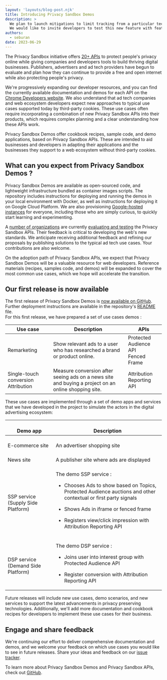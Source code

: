```yaml
---
layout: 'layouts/blog-post.njk'
title: Introducing Privacy Sandbox Demos
description: >
  We plan to launch mitigations to limit tracking from a particular technique called "bounce tracking" later this year.
  We would like to invite developers to test this new feature with feature flags and provide feedback.
authors:
  - seburan
date: 2023-06-29
---
```


The Privacy Sandbox initiative offers [20+ APIs](/docs/privacy-sandbox/) to protect people's privacy online while giving companies and developers tools to build thriving digital businesses. Publishers, advertisers and ad tech providers have begun to evaluate and plan how they can continue to provide a free and open internet while also protecting people's privacy.

We're progressively expanding our developer resources, and you can find the currently available documentation and demos for each API on the [Chrome Developers website](/docs/privacy-sandbox/). We also understand that ad tech companies and web ecosystem developers expect new approaches to typical use cases supported today by third-party cookies. These use cases often require incorporating a combination of new Privacy Sandbox APIs into their products, which requires complex planning and a clear understanding how these APIs work.

Privacy Sandbox Demos offer cookbook recipes, sample code, and demo applications, based on Privacy Sandbox APIs. These are intended to aid businesses and developers in adapting their applications and the businesses they support to a web ecosystem without third-party cookies.

## What can you expect from Privacy Sandbox Demos ? 

Privacy Sandbox Demos are available as open-sourced code, and lightweight infrastructure bundled as container images scripts. The repository includes instructions for deploying and running the demos in your local environment with Docker, as well as instructions for deploying it on Google Cloud Platform. We are also provisioning [Google-hosted instances](https://privacy-sandbox-demos.dev/) for everyone, including those who are simply curious, to quickly start learning and experimenting.

A [number of organizations](https://www.google.com/url?q=https://privacysandbox.com/%23ecosystem&sa=D&source=docs&ust=1687308560959323&usg=AOvVaw33TZoXl39m4LkRaevo66Z0) are currently [evaluating and testing](/docs/privacy-sandbox/unified-origin-trial/) the Privacy Sandbox APIs. Their feedback is critical to developing the web's new standards. We anticipate receiving additional feedback and refining our proposals by publishing solutions to the typical ad tech use cases. Your contributions are also welcome.

On the adoption path of Privacy Sandbox APIs, we expect that Privacy Sandbox Demos will be a valuable resource for web developers. Reference materials (recipes, samples code, and demos) will be expanded to cover the most common use cases, which we hope will accelerate the transition.

## Our first release is now available

The first release of Privacy Sandbox Demos is [now available on GitHub](https://github.com/privacysandbox/privacy-sandbox-demos). Further deployment instructions are available in the repository's [README](https://github.com/privacysandbox/privacy-sandbox-demos/blob/main/README.md) file.  
For this first release, we have prepared a set of use cases demos : 

<table>
  <thead>
    <tr>
      <th><strong>Use case</strong></th>
      <th><strong>Description</strong></th>
      <th><strong>APIs</strong></th>
    </tr>
  </thead>
  <tbody>
    <tr>
      <td>Remarketing</td>
      <td>Show relevant ads to a user who has researched a brand or product online.</td>
      <td>Protected Audience API<br>
Fenced Frame</td>
    </tr>
    <tr>
      <td>Single-touch conversion Attribution</td>
      <td>Measure conversion after seeing ads on a news site and buying a project on an online shopping site.</td>
      <td>Attribution Reporting API</td>
    </tr>
  </tbody>
</table>

These use cases are implemented through a set of demo apps and services that we have developed in the project to simulate the actors in the digital advertising ecosystem:

<table>
  <thead>
    <tr>
      <th><br>
Demo app</th>
      <th><br>
Description</th>
    </tr>
  </thead>
  <tbody>
    <tr>
      <td><br>
E-commerce site</td>
      <td><br>
An advertiser shopping site </td>
    </tr>
    <tr>
      <td><br>
News site</td>
      <td><br>
A publisher site where ads are displayed</td>
    </tr>
    <tr>
      <td><br>
SSP service (Supply Side Platform)</td>
      <td><br>
The demo SSP service :<br>
<ul>
<li>Chooses Ads to show based on Topics, Protected Audience auctions and other contextual or first party signals</li>
</ul>
<ul>
<li>Shows Ads in iframe or fenced frame</li>
</ul>
<ul>
<li>Registers view/click impression with Attribution Reporting API</li>
</ul>
</td>
    </tr>
    <tr>
      <td><br>
DSP service (Demand Side Platform) </td>
      <td><br>
The demo DSP service :<br>
<ul>
<li>Joins user into interest group with Protected Audience API</li>
</ul>
<ul>
<li>Register conversion with Attribution Reporting API</li>
</ul>
</td>
    </tr>
  </tbody>
</table>

Future releases will include new use cases, demo scenarios, and new services to support the latest advancements in privacy preserving technologies. Additionally, we'll add more documentation and cookbook recipes for developers to implement these use cases for their business.

## Engage and share feedback

We're continuing our effort to deliver comprehensive documentation and demos, and we welcome your feedback on which use cases you would like to see in future releases. Share your ideas and feedback on our [issue tracker](https://github.com/privacysandbox/privacy-sandbox-demos/issues).

To learn more about Privacy Sandbox Demos and Privacy Sandbox APIs, check out [GitHub](https://github.com/privacysandbox/privacy-sandbox-demos). 